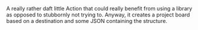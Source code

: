 A really rather daft little Action that could really benefit from using a library as opposed to stubbornly not trying to. Anyway, it creates a project board based on a destination and some JSON containing the structure.